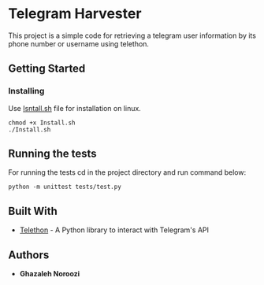 # Telegram Harvester

This project is a simple code for retrieving a telegram user information by its phone number or username using telethon.

## Getting Started

### Installing

Use [Isntall.sh](https://github.com/GhazaleNoroozi/Harvester/blob/master/Install.sh) file for installation on linux.
```
chmod +x Install.sh
./Install.sh
```
## Running the tests

For running the tests cd in the project directory and run command below:
```
python -m unittest tests/test.py
```

## Built With

* [Telethon](https://github.com/LonamiWebs/Telethon) - A Python library to interact with Telegram's API 

## Authors

* **Ghazaleh Noroozi** 